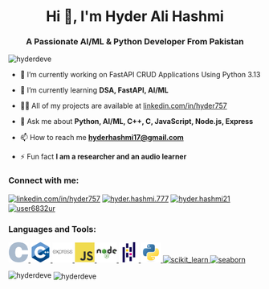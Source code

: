 <h1 align="center">Hi 👋, I'm Hyder Ali Hashmi</h1>
<h3 align="center">A Passionate AI/ML & Python Developer From Pakistan</h3>

<p align="left"> <img src="https://komarev.com/ghpvc/?username=hyderdeve&label=Profile%20views&color=0e75b6&style=flat" alt="hyderdeve" /> </p>

- 🔭 I’m currently working on FastAPI CRUD Applications Using Python 3.13

- 🌱 I’m currently learning **DSA, FastAPI, AI/ML**

- 👨‍💻 All of my projects are available at [linkedin.com/in/hyder757](linkedin.com/in/hyder757)

- 💬 Ask me about **Python, AI/ML, C++, C, JavaScript, Node.js, Express**

- 📫 How to reach me **hyderhashmi17@gmail.com**

- ⚡ Fun fact **I am a researcher and an audio learner**

<h3 align="left">Connect with me:</h3>
<p align="left">
<a href="https://linkedin.com/in/linkedin.com/in/hyder757" target="blank"><img align="center" src="https://raw.githubusercontent.com/rahuldkjain/github-profile-readme-generator/master/src/images/icons/Social/linked-in-alt.svg" alt="linkedin.com/in/hyder757" height="30" width="40" /></a>
<a href="https://fb.com/hyder.hashmi.777" target="blank"><img align="center" src="https://raw.githubusercontent.com/rahuldkjain/github-profile-readme-generator/master/src/images/icons/Social/facebook.svg" alt="hyder.hashmi.777" height="30" width="40" /></a>
<a href="https://instagram.com/hyder.hashmi21" target="blank"><img align="center" src="https://raw.githubusercontent.com/rahuldkjain/github-profile-readme-generator/master/src/images/icons/Social/instagram.svg" alt="hyder.hashmi21" height="30" width="40" /></a>
<a href="https://www.leetcode.com/user6832ur" target="blank"><img align="center" src="https://raw.githubusercontent.com/rahuldkjain/github-profile-readme-generator/master/src/images/icons/Social/leet-code.svg" alt="user6832ur" height="30" width="40" /></a>
</p>

<h3 align="left">Languages and Tools:</h3>
<p align="left"> <a href="https://www.cprogramming.com/" target="_blank" rel="noreferrer"> <img src="https://raw.githubusercontent.com/devicons/devicon/master/icons/c/c-original.svg" alt="c" width="40" height="40"/> </a> <a href="https://www.w3schools.com/cpp/" target="_blank" rel="noreferrer"> <img src="https://raw.githubusercontent.com/devicons/devicon/master/icons/cplusplus/cplusplus-original.svg" alt="cplusplus" width="40" height="40"/> </a> <a href="https://expressjs.com" target="_blank" rel="noreferrer"> <img src="https://raw.githubusercontent.com/devicons/devicon/master/icons/express/express-original-wordmark.svg" alt="express" width="40" height="40"/> </a> <a href="https://developer.mozilla.org/en-US/docs/Web/JavaScript" target="_blank" rel="noreferrer"> <img src="https://raw.githubusercontent.com/devicons/devicon/master/icons/javascript/javascript-original.svg" alt="javascript" width="40" height="40"/> </a> <a href="https://nodejs.org" target="_blank" rel="noreferrer"> <img src="https://raw.githubusercontent.com/devicons/devicon/master/icons/nodejs/nodejs-original-wordmark.svg" alt="nodejs" width="40" height="40"/> </a> <a href="https://pandas.pydata.org/" target="_blank" rel="noreferrer"> <img src="https://raw.githubusercontent.com/devicons/devicon/2ae2a900d2f041da66e950e4d48052658d850630/icons/pandas/pandas-original.svg" alt="pandas" width="40" height="40"/> </a> <a href="https://www.python.org" target="_blank" rel="noreferrer"> <img src="https://raw.githubusercontent.com/devicons/devicon/master/icons/python/python-original.svg" alt="python" width="40" height="40"/> </a> <a href="https://scikit-learn.org/" target="_blank" rel="noreferrer"> <img src="https://upload.wikimedia.org/wikipedia/commons/0/05/Scikit_learn_logo_small.svg" alt="scikit_learn" width="40" height="40"/> </a> <a href="https://seaborn.pydata.org/" target="_blank" rel="noreferrer"> <img src="https://seaborn.pydata.org/_images/logo-mark-lightbg.svg" alt="seaborn" width="40" height="40"/> </a> </p>

<p><img align="left" src="https://github-readme-stats.vercel.app/api/top-langs?username=hyderdeve&show_icons=true&locale=en&layout=compact" alt="hyderdeve" /></p>

<p>&nbsp;<img align="center" src="https://github-readme-stats.vercel.app/api?username=hyderdeve&show_icons=true&locale=en" alt="hyderdeve" /></p>
